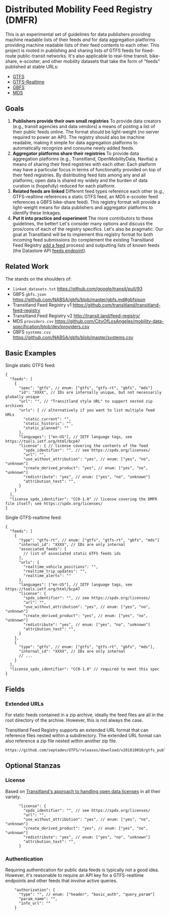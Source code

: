 # Distributed Mobility Feed Registry (DMFR)

This is an experimental set of guidelines for data publishers providing machine readable lists of their feeds _and_ for data aggregation platforms providing machine readable lists of their feed contents to each other. This project is rooted in publishing and sharing lists of GTFS feeds for fixed-route public-transit networks. It's also applicable to real-time transit, bike-share, e-scooter, and other mobility datasets that take the form of "feeds" published at stable URLs:

- [GTFS](https://gtfs.org/reference/static/)
- [GTFS-Realtime](https://gtfs.org/reference/realtime/v2/)
- [GBFS](https://github.com/NABSA/gbfs/#readme)
- [MDS](https://github.com/CityOfLosAngeles/mobility-data-specification/#readme)

## Goals

1. **Publishers provide their own small registries** To provide data creators (e.g., transit agencies and data vendors) a means of posting a list of their public feeds online. The format should be light-weight (no server required to power an API). The registry should also be machine readable, making it simple for data aggregation platforms to automatically recognize and consume newly added feeds.
2. **Aggregator platforms share their registries** To provide data aggregation platforms (e.g., Transitland, OpenMobilityData, Navitia) a means of sharing their feed registries with each other. Each platform may have a particular focus in terms of functionality provided on top of their feed registries. By distributing feed lists among any and all platforms, open data is shared my widely and the burden of data curation is (hopefully) reduced for each platform.
3. **Related feeds are linked** Different feed types reference each other (e.g., GTFS-realtime references a static GTFS feed, an MDS e-scooter feed references a GBFS bike-share feed). This registry format will provide a light-weight means for data publishers and aggregator platforms to identify these linkages.
4. **Put it into practice and experiment** The more contributors to these guidelines, the better! Let's consider many options and discuss the pros/cons of each of the registry specifics. Let's also be pragmatic. Our goal at Transitland will be to implement this registry format for both incoming feed submissions (to complement the existing Transitland Feed Registry [add a feed](https://transit.land/documentation/feed-registry/add-a-feed.html) process) and outputting lists of known feeds (the Datastore API [feeds endpoint](https://transit.land/documentation/datastore/feeds.html)).

## Related Work

The stands on the shoulders of:

- `linked_datasets.txt` https://github.com/google/transit/pull/93
- GBFS `gbfs.json` https://github.com/NABSA/gbfs/blob/master/gbfs.md#gbfsjson
- Transitland Feed Registry v1 https://github.com/transitland/transitland-feed-registry
- Transitland Feed Registry v2 http://transit.land/feed-registry/
- MDS `providers.csv` https://github.com/CityOfLosAngeles/mobility-data-specification/blob/dev/providers.csv
- GBFS `systems.csv` https://github.com/NABSA/gbfs/blob/master/systems.csv

## Basic Examples

Single static GTFS feed:

```jsonc
{
  "feeds": [
    {
      "spec": "gtfs", // enum: ["gtfs", "gtfs-rt", "gbfs", "mds"]
      "id": "XXXX", // IDs are internally unique, but not necessarily globally unique
      "url": "", // "Transitland style URL" to support nested zip archives
      "urls": { // alternatively if you want to list multiple feed URLs
        "static_current": "",
        "static_historic": "",
        "static_planned": ""
      },
      "languages": ["en-US"], // IETF language tags, see https://tools.ietf.org/html/bcp47
      "license": { // license covering the contents of the feed
        "spdx_identifier": "", // see https://spdx.org/licenses/
        "url": "",
        "use_without_attribution": "yes", // enum: ["yes", "no", "unknown"]
        "create_derived_product": "yes", // enum: ["yes", "no", "unknown"]
        "redistribute": "yes", // enum: ["yes", "no", "unknown"]
        "attribution_text": "",
      }
    }
  ],
  "license_spdx_identifier": "CC0-1.0" // license covering the DMFR file itself; see https://spdx.org/licenses/
}
```

Single GTFS-realtime feed:

```jsonc
{
  "feeds": [
    {
      "type": "gtfs-rt", // enum: ["gtfs", "gtfs-rt", "gbfs", "mds"]
      "internal_id": "XXXX", // IDs are only internal
      "associated_feeds": [
        // list of associated static GTFS feeds ids
      ], 
      "urls": {
        "realtime_vehicle_positions": "",
        "realtime_trip_updates": "",
        "realtime_alerts": ""
      },
      "languages": ["en-US"], // IETF language tags, see https://tools.ietf.org/html/bcp47
      "license": {
        "spdx_identifier": "", // see https://spdx.org/licenses/
        "url": "",
        "use_without_attribution": "yes", // enum: ["yes", "no", "unknown"]
        "create_derived_product": "yes", // enum: ["yes", "no", "unknown"]
        "redistribute": "yes", // enum: ["yes", "no", "unknown"]
        "attribution_text": "",
      }
    },
    {
      "type": "gtfs", // enum: ["gtfs", "gtfs-rt", "gbfs", "mds"],
      "internal_id": "XXXX", // IDs are only internal
      // ...
    }
  ],
  "license_spdx_identifier": "CC0-1.0" // required to meet this spec
}
```

## Fields

### Extended URLs

For static feeds contained in a zip archive, ideally the feed files are all in the root directory of the archive. However, this is not always the case.

Transitland Feed Registry supports an extended URL format that can reference files nested within a subdirectory. The extended URL format can also reference a zip file nested within another zip file.

```
https://github.com/septadev/GTFS/releases/download/v201810010/gtfs_public.zip#google_bus.zip
```

## Optional Stanzas

### License

Based on [Transitland's approach to handling open data licenses](https://transit.land/an-open-project/) in all their variety.

```jsonc
      "license": {
        "spdx_identifier": "", // see https://spdx.org/licenses/
        "url": "",
        "use_without_attribution": "yes", // enum: ["yes", "no", "unknown"]
        "create_derived_product": "yes", // enum: ["yes", "no", "unknown"]
        "redistribute": "yes", // enum: ["yes", "no", "unknown"]
        "attribution_text": "",
      }
```

### Authentication

Requiring authentication for public data feeds is typically not a good idea. However, it's reasonable to require an API key for a GTFS-realtime endpoints and other feeds that involve active queries.

```jsonc
    "authorization": {
      "type": "", // enum: ["header", "basic_auth", "query_param"]
      "param_name": "",
      "info_url": ""
    }
```